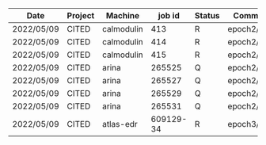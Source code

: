 |    Date    |   Project   |   Machine  |  job id  |  Status  |    Comment    |
| ---------- | ----------- | ---------- | -------- | -------- | ------------- |
| 2022/05/09 |   CITED     | calmodulin |    413   |     R    |  epoch2/run3  |
| 2022/05/09 |   CITED     | calmodulin |    414   |     R    |  epoch2/run4  |
| 2022/05/09 |   CITED     | calmodulin |    415  |     R    |  epoch2/run5  |
| 2022/05/09 |   CITED     |    arina   |  265525  |     Q    |  epoch2/run6  |
| 2022/05/09 |   CITED     |    arina   |  265527  |     Q    |  epoch2/run7  |
| 2022/05/09 |   CITED     |    arina   |  265529  |     Q    |  epoch2/run8  |
| 2022/05/09 |   CITED     |    arina   |  265531  |     Q    |  epoch2/run9  |
| 2022/05/09 |   CITED     | atlas-edr  | 609129-34|     R    |  epoch3/runs  |
                                        
